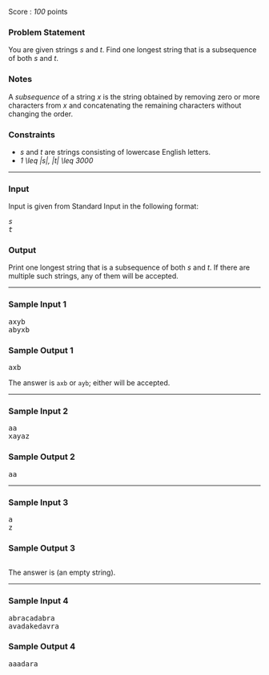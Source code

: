 <p>Score : <var>100</var> points</p>

<div class="part">
<section>
<h3>Problem Statement</h3><p>You are given strings <var>s</var> and <var>t</var>.
Find one longest string that is a subsequence of both <var>s</var> and <var>t</var>.</p>
</section>
</div>

<div class="part">
<section>
<h3>Notes</h3><p>A <em>subsequence</em> of a string <var>x</var> is the string obtained by removing zero or more characters from <var>x</var> and concatenating the remaining characters without changing the order.</p>
</section>
</div>

<div class="part">
<section>
<h3>Constraints</h3><ul>
<li><var>s</var> and <var>t</var> are strings consisting of lowercase English letters.</li>
<li><var>1 \leq |s|, |t| \leq 3000</var></li>
</ul>
</section>
</div>

<hr />
<div class="io-style">
<div class="part">
<section>
<h3>Input</h3><p>Input is given from Standard Input in the following format:</p>
<pre><var>s</var>
<var>t</var>
</pre>

</section>
</div>

<div class="part">
<section>
<h3>Output</h3><p>Print one longest string that is a subsequence of both <var>s</var> and <var>t</var>.
If there are multiple such strings, any of them will be accepted.</p>
</section>
</div>
</div>

<hr />
<div class="part">
<section>
<h3>Sample Input 1</h3><pre>axyb
abyxb
</pre>

</section>
</div>

<div class="part">
<section>
<h3>Sample Output 1</h3><pre>axb
</pre>

<p>The answer is <code>axb</code> or <code>ayb</code>; either will be accepted.</p>
</section>
</div>

<hr />
<div class="part">
<section>
<h3>Sample Input 2</h3><pre>aa
xayaz
</pre>

</section>
</div>

<div class="part">
<section>
<h3>Sample Output 2</h3><pre>aa
</pre>

</section>
</div>

<hr />
<div class="part">
<section>
<h3>Sample Input 3</h3><pre>a
z
</pre>

</section>
</div>

<div class="part">
<section>
<h3>Sample Output 3</h3><pre>
</pre>

<p>The answer is <code></code> (an empty string).</p>
</section>
</div>

<hr />
<div class="part">
<section>
<h3>Sample Input 4</h3><pre>abracadabra
avadakedavra
</pre>

</section>
</div>

<div class="part">
<section>
<h3>Sample Output 4</h3><pre>aaadara
</pre></section>
</div>
